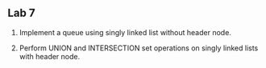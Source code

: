 ## Lab 7


1) Implement a queue using singly linked list without header node.


2) Perform UNION and INTERSECTION set operations on singly linked lists with header node.